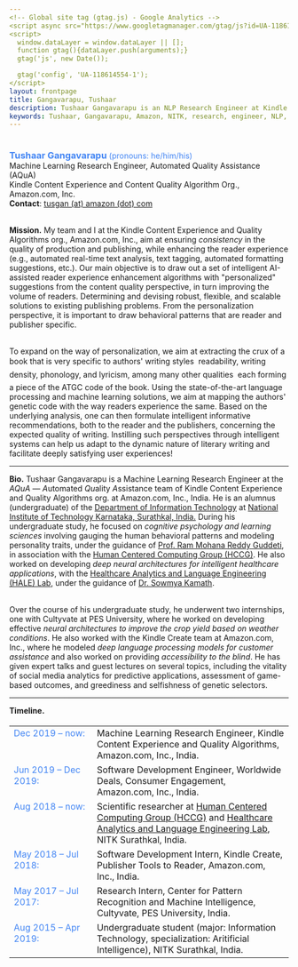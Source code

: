 ```yaml
---
<!-- Global site tag (gtag.js) - Google Analytics -->
<script async src="https://www.googletagmanager.com/gtag/js?id=UA-118614554-1"></script>
<script>
  window.dataLayer = window.dataLayer || [];
  function gtag(){dataLayer.push(arguments);}
  gtag('js', new Date());

  gtag('config', 'UA-118614554-1');
</script>
layout: frontpage
title: Gangavarapu, Tushaar
description: Tushaar Gangavarapu is an NLP Research Engineer at Kindle Content Experience and Quality Algorithms, Amazon.com, Inc. 
keywords: Tushaar, Gangavarapu, Amazon, NITK, research, engineer, NLP, ML, AI, DL
---
```


<!-- <div class="container">
    <div class="row-fluid">
        <div class="span10">
            Extremely interested in Cognitive Psychology, Learning Sciences, and Bioinformatics. A voracious reader of evolutionary biology. I worked with the Worldwide Deals Team, Community Shopping at Amazon.com, Inc. for ranking of the deals on the "Today's Deals" page. I'm moving to the Kindle Quality Algorithms team as a research engineer, to solve challenging NLP tasks!
        </div>
        <div class="span2">
        <a href="../assets/images/tushaar.jpeg">
          <img src="../assets/images/tushaar.jpeg"
                  title="Tushaar Gangavarapu" alt="Gangavarapu, Tushaar"/></a>
        </div>
    </div>
</div> -->

<style type="text/css">
  hr.style {
    border: 0;
    height: 1px;
    background-image: linear-gradient(to right, rgba(0, 0, 0, 0), rgba(0, 0, 0, 0.35), rgba(0, 0, 0, 0));
  }

  h3 {
    display:inline;
  }
</style>

<div class="row">

  <div class="col-md-9">
    <div><p style="margin-bottom:1cm;"></p><font color="#4285F4"><h3>Tushaar Gangavarapu</h3> (pronouns: he/him/his)</font></div>
    <div>
      Machine Learning Research Engineer, Automated Quality Assistance (AQuA) <br/>Kindle Content Experience and Content Quality Algorithm Org., Amazon.com, Inc.
      <br/><b>Contact</b>: <a href="mailto:tusgan@amazon.com" style="height:15px"> tusgan (at) amazon (dot) com </a>
    </div>
  </div>

<br/>

<p>
  <b>Mission.</b> My team and I at the Kindle Content Experience and Quality Algorithms org., Amazon.com, Inc., aim at ensuring <i>consistency</i> in the quality of production and publishing, while enhancing the reader experience (e.g., automated real-time text analysis, text tagging, automated formatting suggestions, etc.). Our main objective is to draw out a set of intelligent AI-assisted reader experience enhancement algorithms with "personalized" suggestions from the content quality perspective, in turn improving the volume of readers. Determining and devising robust, flexible, and scalable solutions to existing publishing problems. From the personalization perspective, it is important to draw behavioral patterns that are reader and publisher specific.<br/><br/>

  To expand on the way of personalization, we aim at extracting the crux of a book that is very specific to authors' writing styles &#151; readability, writing density, phonology, and lyricism, among many other qualities &#151; each forming a piece of the ATGC code of the book. Using the state-of-the-art language processing and machine learning solutions, we aim at mapping the authors' genetic code with the way readers experience the same. Based on the underlying analysis, one can then formulate intelligent informative recommendations, both to the reader and the publishers, concerning the expected quality of writing. Instilling such perspectives through intelligent systems can help us adapt to the dynamic nature of literary writing and facilitate deeply satisfying user experiences!
</p>

<hr class="style"/>

<p>
  <b>Bio.</b> Tushaar Gangavarapu is a Machine Learning Research Engineer at the <i>AQuA</i> &#151; <i>A</i>utomated <i>Qu</i>ality <i>A</i>ssistance team of Kindle Content Experience and Quality Algorithms org. at Amazon.com, Inc., India. He is an alumnus (undergraduate) of the <a href="https://infotech.nitk.ac.in/" target="_blank">Department of Information Technology</a> at <a href="http://www.nitk.ac.in/">National Institute of Technology Karnataka, Surathkal, India.</a> During his undergraduate study, he focused on <i>cognitive psychology and learning sciences</i> involving gauging the human behavioral patterns and modeling personality traits, under the guidance of <a href="https://infotech.nitk.ac.in/faculty/ram-mohana-reddy-guddeti" target="_blank">Prof. Ram Mohana Reddy Guddeti</a>, in association with the <a href="http://hccg.nitk.ac.in/" target="_blank">Human Centered Computing Group (HCCG)</a>. He also worked on developing <i>deep neural architectures for intelligent healthcare applications</i>, with the <a href="https://halelabnitk.github.io/" target="_blank">Healthcare Analytics and Language Engineering (HALE) Lab</a>, under the guidance of <a href="https://infotech.nitk.ac.in/faculty/sowmya-kamath-s" target="_blank">Dr. Sowmya Kamath</a>. <br/><br/>

  Over the course of his undergraduate study, he underwent two internships, one with Cultyvate at PES University, where he worked on developing effective <i>neural architectures to improve the crop yield based on weather conditions</i>. He also worked with the Kindle Create team at Amazon.com, Inc., where he modeled <i>deep language processing models for customer assistance</i> and also worked on providing <i>accessibility to the blind</i>. He has given expert talks and guest lectures on several topics, including the vitality of social media analytics for predictive applications, assessment of game-based outcomes, and greediness and selfishness of genetic selectors.
</p>

<hr class="style"/>


<b>Timeline.</b><p style="margin-bottom:0.5cm;"></p>
<table border="0" width="100%" id="awards" style="vertical-align: text-top;">
<colgroup><col width="150px"></colgroup>
<tbody>
  <tr>
    <td style="vertical-align: text-top;"><span><font color="#4285F4">Dec 2019 &#150; now:</font></span></td>
    <td><span>Machine Learning Research Engineer, Kindle Content Experience and Quality Algorithms, Amazon.com, Inc., India.</span></td>
  </tr>

  <tr>
    <td style="vertical-align: text-top;"><span><font color="#4285F4">Jun 2019 &#150; Dec 2019:</font></span></td>
    <td><span>Software Development Engineer, Worldwide Deals, Consumer Engagement, Amazon.com, Inc., India.</span></td>
  </tr>

  <tr>
    <td style="vertical-align: text-top;"><span><font color="#4285F4">Aug 2018 &#150; now:</font></span></td>
    <td style="vertical-align: text-top;"><span> Scientific researcher at <a href="http://hccg.nitk.ac.in/" target="_blank">Human Centered Computing Group (HCCG)</a> and <a href="https://halelabnitk.github.io/" target="_blank">Healthcare Analytics and Language Engineering Lab</a>, NITK Surathkal, India.</span></td>
  </tr>

  <tr>
    <td style="vertical-align: text-top;"><span><font color="#4285F4">May 2018 &#150; Jul 2018:</font></span></td>
    <td style="vertical-align: text-top;"><span>Software Development Intern, Kindle Create, Publisher Tools to Reader, Amazon.com, Inc., India.</span></td>
  </tr>

  <tr>
    <td style="vertical-align: text-top;"><span><font color="#4285F4">May 2017 &#150; Jul 2017:</font></span></td>
    <td style="vertical-align: text-top;"><span>Research Intern, Center for Pattern Recognition and Machine Intelligence, Cultyvate, PES University, India.</span></td>
  </tr>

  <tr>
    <td style="vertical-align: text-top;"> <span><font color="#4285F4">Aug 2015 &#150; Apr 2019:</font></span></td>
    <td style="vertical-align: text-top;"> <span>Undergraduate student (major: Information Technology, specialization: Aritificial Intelligence), NITK Surathkal, India.</td>
  </tr>

  </tbody></table>
</div>